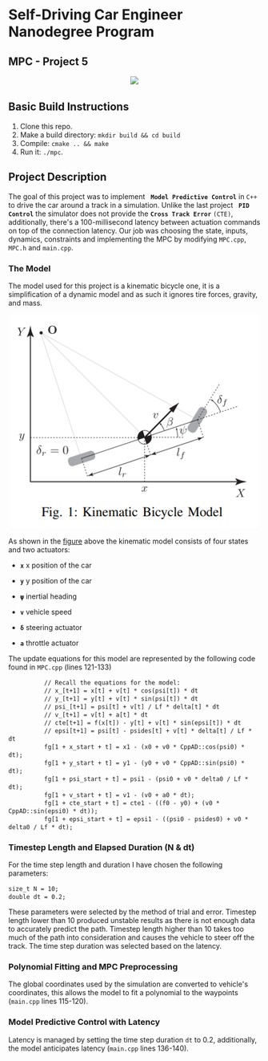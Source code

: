 # Self-Driving Car Engineer Nanodegree Program
## MPC - Project 5

<p align="center">
    <img src="./imgs/mpc.gif" width="600">
</p>

## Basic Build Instructions

1. Clone this repo.
2. Make a build directory: `mkdir build && cd build`
3. Compile: `cmake .. && make`
4. Run it: `./mpc`.

## Project Description

The goal of this project was to implement **` Model Predictive Control`** in `C++` to drive the car around a track in a simulation. Unlike the last project **` PID Control`** the simulator does not provide the **`Cross Track Error`** `(CTE)`, additionally, there's a 100-millisecond latency between actuation commands on top of the connection latency. Our job was choosing the state, inputs, dynamics, constraints and implementing the MPC by modifying `MPC.cpp`, `MPC.h` and `main.cpp`.

### The Model

The model used for this project is a kinematic bicycle one, it is a simplification of a dynamic model and as such it ignores tire forces, gravity, and mass. 

<p align="center">
    <img src="./imgs/model.png" width="500">
</p>

As shown in the [figure](http://www.me.berkeley.edu/~frborrel/pdfpub/IV_KinematicMPC_jason.pdf) above the kinematic model consists of four states and two actuators:
* **`x`** x position of the car
* **`y`** y position of the car
* **`ψ`** inertial heading 
* **`v`** vehicle speed

* **`δ`** steering actuator
* **`a`** throttle actuator

The update equations for this model are represented by the following code found in `MPC.cpp` (lines 121-133)

```
          // Recall the equations for the model:
          // x_[t+1] = x[t] + v[t] * cos(psi[t]) * dt
          // y_[t+1] = y[t] + v[t] * sin(psi[t]) * dt
          // psi_[t+1] = psi[t] + v[t] / Lf * delta[t] * dt
          // v_[t+1] = v[t] + a[t] * dt
          // cte[t+1] = f(x[t]) - y[t] + v[t] * sin(epsi[t]) * dt
          // epsi[t+1] = psi[t] - psides[t] + v[t] * delta[t] / Lf * dt
          fg[1 + x_start + t] = x1 - (x0 + v0 * CppAD::cos(psi0) * dt);
          fg[1 + y_start + t] = y1 - (y0 + v0 * CppAD::sin(psi0) * dt);
          fg[1 + psi_start + t] = psi1 - (psi0 + v0 * delta0 / Lf * dt);
          fg[1 + v_start + t] = v1 - (v0 + a0 * dt);
          fg[1 + cte_start + t] = cte1 - ((f0 - y0) + (v0 * CppAD::sin(epsi0) * dt));
          fg[1 + epsi_start + t] = epsi1 - ((psi0 - psides0) + v0 * delta0 / Lf * dt);
```

### Timestep Length and Elapsed Duration (N & dt)

For the time step length and duration I have chosen the following parameters:
```
size_t N = 10;
double dt = 0.2;
```
These parameters were selected by the method of trial and error. Timestep length lower than 10 produced unstable results as there is not enough data to accurately predict the path. Timestep length higher than 10 takes too much of the path into consideration and causes the vehicle to steer off the track. The time step duration was selected based on the latency.

### Polynomial Fitting and MPC Preprocessing

The global coordinates used by the simulation are converted to vehicle's coordinates, this allows the model to fit a polynomial to the waypoints (`main.cpp` lines 115-120).

### Model Predictive Control with Latency

Latency is managed by setting the time step duration `dt` to 0.2, additionally, the model anticipates latency (`main.cpp` lines 136-140).
